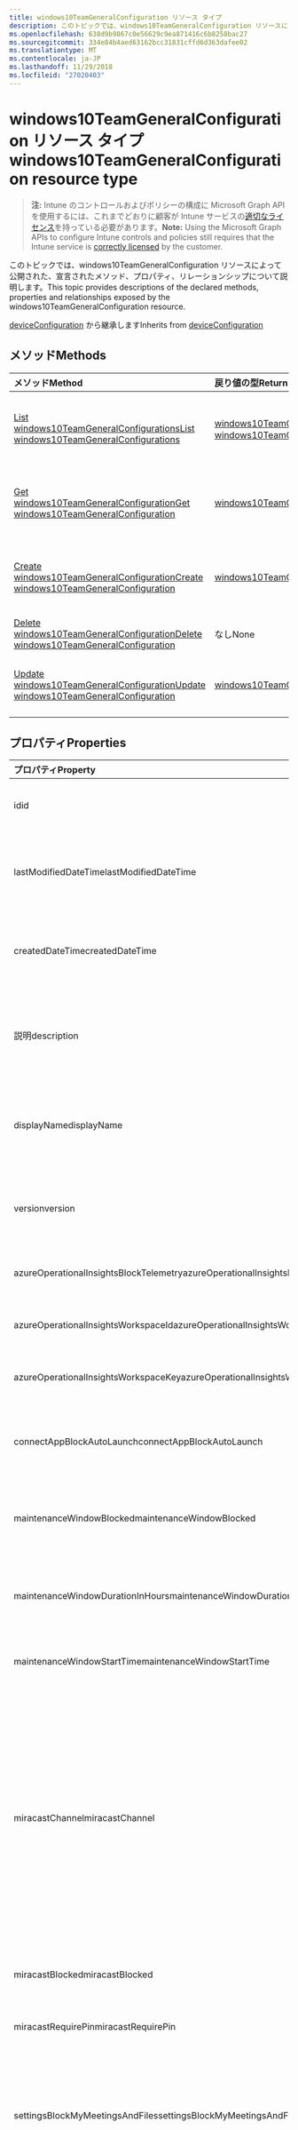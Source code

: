 ```yaml
---
title: windows10TeamGeneralConfiguration リソース タイプ
description: このトピックでは、windows10TeamGeneralConfiguration リソースによって公開された、宣言されたメソッド、プロパティ、リレーションシップについて説明します。
ms.openlocfilehash: 638d9b9867c0e56629c9ea871416c6b8258bac27
ms.sourcegitcommit: 334e84b4aed63162bcc31831cffd6d363dafee02
ms.translationtype: MT
ms.contentlocale: ja-JP
ms.lasthandoff: 11/29/2018
ms.locfileid: "27020403"
---
```

# <a name="windows10teamgeneralconfiguration-resource-type"></a><span data-ttu-id="1ec54-103">windows10TeamGeneralConfiguration リソース タイプ</span><span class="sxs-lookup"><span data-stu-id="1ec54-103">windows10TeamGeneralConfiguration resource type</span></span>

> <span data-ttu-id="1ec54-104">**注:** Intune のコントロールおよびポリシーの構成に Microsoft Graph API を使用するには、これまでどおりに顧客が Intune サービスの[適切なライセンス](https://go.microsoft.com/fwlink/?linkid=839381)を持っている必要があります。</span><span class="sxs-lookup"><span data-stu-id="1ec54-104">**Note:** Using the Microsoft Graph APIs to configure Intune controls and policies still requires that the Intune service is [correctly licensed](https://go.microsoft.com/fwlink/?linkid=839381) by the customer.</span></span>

<span data-ttu-id="1ec54-105">このトピックでは、windows10TeamGeneralConfiguration リソースによって公開された、宣言されたメソッド、プロパティ、リレーションシップについて説明します。</span><span class="sxs-lookup"><span data-stu-id="1ec54-105">This topic provides descriptions of the declared methods, properties and relationships exposed by the windows10TeamGeneralConfiguration resource.</span></span>

<span data-ttu-id="1ec54-106">[deviceConfiguration](../resources/intune-deviceconfig-deviceconfiguration.md) から継承します</span><span class="sxs-lookup"><span data-stu-id="1ec54-106">Inherits from [deviceConfiguration](../resources/intune-deviceconfig-deviceconfiguration.md)</span></span>

## <a name="methods"></a><span data-ttu-id="1ec54-107">メソッド</span><span class="sxs-lookup"><span data-stu-id="1ec54-107">Methods</span></span>
|<span data-ttu-id="1ec54-108">メソッド</span><span class="sxs-lookup"><span data-stu-id="1ec54-108">Method</span></span>|<span data-ttu-id="1ec54-109">戻り値の型</span><span class="sxs-lookup"><span data-stu-id="1ec54-109">Return Type</span></span>|<span data-ttu-id="1ec54-110">説明</span><span class="sxs-lookup"><span data-stu-id="1ec54-110">Description</span></span>|
|:---|:---|:---|
|[<span data-ttu-id="1ec54-111">List windows10TeamGeneralConfigurations</span><span class="sxs-lookup"><span data-stu-id="1ec54-111">List windows10TeamGeneralConfigurations</span></span>](../api/intune-deviceconfig-windows10teamgeneralconfiguration-list.md)|<span data-ttu-id="1ec54-112">[windows10TeamGeneralConfiguration](../resources/intune-deviceconfig-windows10teamgeneralconfiguration.md) コレクション</span><span class="sxs-lookup"><span data-stu-id="1ec54-112">[windows10TeamGeneralConfiguration](../resources/intune-deviceconfig-windows10teamgeneralconfiguration.md) collection</span></span>|<span data-ttu-id="1ec54-113">[windows10TeamGeneralConfiguration](../resources/intune-deviceconfig-windows10teamgeneralconfiguration.md) オブジェクトのプロパティとリレーションシップをリストします。</span><span class="sxs-lookup"><span data-stu-id="1ec54-113">List properties and relationships of the [windows10TeamGeneralConfiguration](../resources/intune-deviceconfig-windows10teamgeneralconfiguration.md) objects.</span></span>|
|[<span data-ttu-id="1ec54-114">Get windows10TeamGeneralConfiguration</span><span class="sxs-lookup"><span data-stu-id="1ec54-114">Get windows10TeamGeneralConfiguration</span></span>](../api/intune-deviceconfig-windows10teamgeneralconfiguration-get.md)|[<span data-ttu-id="1ec54-115">windows10TeamGeneralConfiguration</span><span class="sxs-lookup"><span data-stu-id="1ec54-115">windows10TeamGeneralConfiguration</span></span>](../resources/intune-deviceconfig-windows10teamgeneralconfiguration.md)|<span data-ttu-id="1ec54-116">[windows10TeamGeneralConfiguration](../resources/intune-deviceconfig-windows10teamgeneralconfiguration.md) オブジェクトのプロパティとリレーションシップを読み取ります。</span><span class="sxs-lookup"><span data-stu-id="1ec54-116">Read properties and relationships of the [windows10TeamGeneralConfiguration](../resources/intune-deviceconfig-windows10teamgeneralconfiguration.md) object.</span></span>|
|[<span data-ttu-id="1ec54-117">Create windows10TeamGeneralConfiguration</span><span class="sxs-lookup"><span data-stu-id="1ec54-117">Create windows10TeamGeneralConfiguration</span></span>](../api/intune-deviceconfig-windows10teamgeneralconfiguration-create.md)|[<span data-ttu-id="1ec54-118">windows10TeamGeneralConfiguration</span><span class="sxs-lookup"><span data-stu-id="1ec54-118">windows10TeamGeneralConfiguration</span></span>](../resources/intune-deviceconfig-windows10teamgeneralconfiguration.md)|<span data-ttu-id="1ec54-119">新しい [windows10TeamGeneralConfiguration](../resources/intune-deviceconfig-windows10teamgeneralconfiguration.md) オブジェクトを作成します。</span><span class="sxs-lookup"><span data-stu-id="1ec54-119">Create a new [windows10TeamGeneralConfiguration](../resources/intune-deviceconfig-windows10teamgeneralconfiguration.md) object.</span></span>|
|[<span data-ttu-id="1ec54-120">Delete windows10TeamGeneralConfiguration</span><span class="sxs-lookup"><span data-stu-id="1ec54-120">Delete windows10TeamGeneralConfiguration</span></span>](../api/intune-deviceconfig-windows10teamgeneralconfiguration-delete.md)|<span data-ttu-id="1ec54-121">なし</span><span class="sxs-lookup"><span data-stu-id="1ec54-121">None</span></span>|<span data-ttu-id="1ec54-122">[windows10TeamGeneralConfiguration](../resources/intune-deviceconfig-windows10teamgeneralconfiguration.md) を削除します。</span><span class="sxs-lookup"><span data-stu-id="1ec54-122">Deletes a [windows10TeamGeneralConfiguration](../resources/intune-deviceconfig-windows10teamgeneralconfiguration.md).</span></span>|
|[<span data-ttu-id="1ec54-123">Update windows10TeamGeneralConfiguration</span><span class="sxs-lookup"><span data-stu-id="1ec54-123">Update windows10TeamGeneralConfiguration</span></span>](../api/intune-deviceconfig-windows10teamgeneralconfiguration-update.md)|[<span data-ttu-id="1ec54-124">windows10TeamGeneralConfiguration</span><span class="sxs-lookup"><span data-stu-id="1ec54-124">windows10TeamGeneralConfiguration</span></span>](../resources/intune-deviceconfig-windows10teamgeneralconfiguration.md)|<span data-ttu-id="1ec54-125">[windows10TeamGeneralConfiguration](../resources/intune-deviceconfig-windows10teamgeneralconfiguration.md) オブジェクトのプロパティを更新します。</span><span class="sxs-lookup"><span data-stu-id="1ec54-125">Update the properties of a [windows10TeamGeneralConfiguration](../resources/intune-deviceconfig-windows10teamgeneralconfiguration.md) object.</span></span>|

## <a name="properties"></a><span data-ttu-id="1ec54-126">プロパティ</span><span class="sxs-lookup"><span data-stu-id="1ec54-126">Properties</span></span>
|<span data-ttu-id="1ec54-127">プロパティ</span><span class="sxs-lookup"><span data-stu-id="1ec54-127">Property</span></span>|<span data-ttu-id="1ec54-128">型</span><span class="sxs-lookup"><span data-stu-id="1ec54-128">Type</span></span>|<span data-ttu-id="1ec54-129">説明</span><span class="sxs-lookup"><span data-stu-id="1ec54-129">Description</span></span>|
|:---|:---|:---|
|<span data-ttu-id="1ec54-130">id</span><span class="sxs-lookup"><span data-stu-id="1ec54-130">id</span></span>|<span data-ttu-id="1ec54-131">String</span><span class="sxs-lookup"><span data-stu-id="1ec54-131">String</span></span>|<span data-ttu-id="1ec54-132">エンティティのキー。</span><span class="sxs-lookup"><span data-stu-id="1ec54-132">Key of the entity.</span></span> <span data-ttu-id="1ec54-133">[deviceConfiguration](../resources/intune-deviceconfig-deviceconfiguration.md) から継承します</span><span class="sxs-lookup"><span data-stu-id="1ec54-133">Inherited from [deviceConfiguration](../resources/intune-deviceconfig-deviceconfiguration.md)</span></span>|
|<span data-ttu-id="1ec54-134">lastModifiedDateTime</span><span class="sxs-lookup"><span data-stu-id="1ec54-134">lastModifiedDateTime</span></span>|<span data-ttu-id="1ec54-135">DateTimeOffset</span><span class="sxs-lookup"><span data-stu-id="1ec54-135">DateTimeOffset</span></span>|<span data-ttu-id="1ec54-136">オブジェクトが最後に変更された DateTime。</span><span class="sxs-lookup"><span data-stu-id="1ec54-136">DateTime the object was last modified.</span></span> <span data-ttu-id="1ec54-137">[deviceConfiguration](../resources/intune-deviceconfig-deviceconfiguration.md) から継承します</span><span class="sxs-lookup"><span data-stu-id="1ec54-137">Inherited from [deviceConfiguration](../resources/intune-deviceconfig-deviceconfiguration.md)</span></span>|
|<span data-ttu-id="1ec54-138">createdDateTime</span><span class="sxs-lookup"><span data-stu-id="1ec54-138">createdDateTime</span></span>|<span data-ttu-id="1ec54-139">DateTimeOffset</span><span class="sxs-lookup"><span data-stu-id="1ec54-139">DateTimeOffset</span></span>|<span data-ttu-id="1ec54-140">オブジェクトが作成された DateTime。</span><span class="sxs-lookup"><span data-stu-id="1ec54-140">DateTime the object was created.</span></span> <span data-ttu-id="1ec54-141">[deviceConfiguration](../resources/intune-deviceconfig-deviceconfiguration.md) から継承します</span><span class="sxs-lookup"><span data-stu-id="1ec54-141">Inherited from [deviceConfiguration](../resources/intune-deviceconfig-deviceconfiguration.md)</span></span>|
|<span data-ttu-id="1ec54-142">説明</span><span class="sxs-lookup"><span data-stu-id="1ec54-142">description</span></span>|<span data-ttu-id="1ec54-143">String</span><span class="sxs-lookup"><span data-stu-id="1ec54-143">String</span></span>|<span data-ttu-id="1ec54-144">デバイス構成について管理者が提供した説明。</span><span class="sxs-lookup"><span data-stu-id="1ec54-144">Admin provided description of the Device Configuration.</span></span> <span data-ttu-id="1ec54-145">[deviceConfiguration](../resources/intune-deviceconfig-deviceconfiguration.md) から継承します</span><span class="sxs-lookup"><span data-stu-id="1ec54-145">Inherited from [deviceConfiguration](../resources/intune-deviceconfig-deviceconfiguration.md)</span></span>|
|<span data-ttu-id="1ec54-146">displayName</span><span class="sxs-lookup"><span data-stu-id="1ec54-146">displayName</span></span>|<span data-ttu-id="1ec54-147">String</span><span class="sxs-lookup"><span data-stu-id="1ec54-147">String</span></span>|<span data-ttu-id="1ec54-148">デバイス構成について管理者が指定した名前。</span><span class="sxs-lookup"><span data-stu-id="1ec54-148">Admin provided name of the device configuration.</span></span> <span data-ttu-id="1ec54-149">[deviceConfiguration](../resources/intune-deviceconfig-deviceconfiguration.md) から継承します</span><span class="sxs-lookup"><span data-stu-id="1ec54-149">Inherited from [deviceConfiguration](../resources/intune-deviceconfig-deviceconfiguration.md)</span></span>|
|<span data-ttu-id="1ec54-150">version</span><span class="sxs-lookup"><span data-stu-id="1ec54-150">version</span></span>|<span data-ttu-id="1ec54-151">Int32</span><span class="sxs-lookup"><span data-stu-id="1ec54-151">Int32</span></span>|<span data-ttu-id="1ec54-152">デバイス構成のバージョン。</span><span class="sxs-lookup"><span data-stu-id="1ec54-152">Version of the device configuration.</span></span> <span data-ttu-id="1ec54-153">[deviceConfiguration](../resources/intune-deviceconfig-deviceconfiguration.md) から継承します</span><span class="sxs-lookup"><span data-stu-id="1ec54-153">Inherited from [deviceConfiguration](../resources/intune-deviceconfig-deviceconfiguration.md)</span></span>|
|<span data-ttu-id="1ec54-154">azureOperationalInsightsBlockTelemetry</span><span class="sxs-lookup"><span data-stu-id="1ec54-154">azureOperationalInsightsBlockTelemetry</span></span>|<span data-ttu-id="1ec54-155">Boolean</span><span class="sxs-lookup"><span data-stu-id="1ec54-155">Boolean</span></span>|<span data-ttu-id="1ec54-156">Azure Operational Insights をブロックするかどうかを示します。</span><span class="sxs-lookup"><span data-stu-id="1ec54-156">Indicates whether or not to Block Azure Operational Insights.</span></span>|
|<span data-ttu-id="1ec54-157">azureOperationalInsightsWorkspaceId</span><span class="sxs-lookup"><span data-stu-id="1ec54-157">azureOperationalInsightsWorkspaceId</span></span>|<span data-ttu-id="1ec54-158">String</span><span class="sxs-lookup"><span data-stu-id="1ec54-158">String</span></span>|<span data-ttu-id="1ec54-159">Azure Operational Insights のワークスペース ID。</span><span class="sxs-lookup"><span data-stu-id="1ec54-159">The Azure Operational Insights workspace id.</span></span>|
|<span data-ttu-id="1ec54-160">azureOperationalInsightsWorkspaceKey</span><span class="sxs-lookup"><span data-stu-id="1ec54-160">azureOperationalInsightsWorkspaceKey</span></span>|<span data-ttu-id="1ec54-161">String</span><span class="sxs-lookup"><span data-stu-id="1ec54-161">String</span></span>|<span data-ttu-id="1ec54-162">Azure Operational Insights のワークスペース キー。</span><span class="sxs-lookup"><span data-stu-id="1ec54-162">The Azure Operational Insights Workspace key.</span></span>|
|<span data-ttu-id="1ec54-163">connectAppBlockAutoLaunch</span><span class="sxs-lookup"><span data-stu-id="1ec54-163">connectAppBlockAutoLaunch</span></span>|<span data-ttu-id="1ec54-164">Boolean</span><span class="sxs-lookup"><span data-stu-id="1ec54-164">Boolean</span></span>|<span data-ttu-id="1ec54-165">投影を開始するたびに、接続アプリを自動的に起動するかどうかを指定します。</span><span class="sxs-lookup"><span data-stu-id="1ec54-165">Specifies whether to automatically launch the Connect app whenever a projection is initiated.</span></span>|
|<span data-ttu-id="1ec54-166">maintenanceWindowBlocked</span><span class="sxs-lookup"><span data-stu-id="1ec54-166">maintenanceWindowBlocked</span></span>|<span data-ttu-id="1ec54-167">Boolean</span><span class="sxs-lookup"><span data-stu-id="1ec54-167">Boolean</span></span>|<span data-ttu-id="1ec54-168">デバイス更新のメンテナンス ウィンドウの設定をブロックするかどうかを示します。</span><span class="sxs-lookup"><span data-stu-id="1ec54-168">Indicates whether or not to Block setting a maintenance window for device updates.</span></span>|
|<span data-ttu-id="1ec54-169">maintenanceWindowDurationInHours</span><span class="sxs-lookup"><span data-stu-id="1ec54-169">maintenanceWindowDurationInHours</span></span>|<span data-ttu-id="1ec54-170">Int32</span><span class="sxs-lookup"><span data-stu-id="1ec54-170">Int32</span></span>|<span data-ttu-id="1ec54-171">デバイス更新のためのメンテナンス ウインドウの期間。</span><span class="sxs-lookup"><span data-stu-id="1ec54-171">Maintenance window duration for device updates.</span></span> <span data-ttu-id="1ec54-172">有効な値は 0 から 5 までです</span><span class="sxs-lookup"><span data-stu-id="1ec54-172">Valid values 0 to 5</span></span>|
|<span data-ttu-id="1ec54-173">maintenanceWindowStartTime</span><span class="sxs-lookup"><span data-stu-id="1ec54-173">maintenanceWindowStartTime</span></span>|<span data-ttu-id="1ec54-174">TimeOfDay</span><span class="sxs-lookup"><span data-stu-id="1ec54-174">TimeOfDay</span></span>|<span data-ttu-id="1ec54-175">デバイス更新のためのメンテナンス ウィンドウの開始時刻。</span><span class="sxs-lookup"><span data-stu-id="1ec54-175">Maintenance window start time for device updates.</span></span>|
|<span data-ttu-id="1ec54-176">miracastChannel</span><span class="sxs-lookup"><span data-stu-id="1ec54-176">miracastChannel</span></span>|[<span data-ttu-id="1ec54-177">miracastChannel</span><span class="sxs-lookup"><span data-stu-id="1ec54-177">miracastChannel</span></span>](../resources/intune-deviceconfig-miracastchannel.md)|<span data-ttu-id="1ec54-178">チャネル。</span><span class="sxs-lookup"><span data-stu-id="1ec54-178">The channel.</span></span> <span data-ttu-id="1ec54-179">可能な値は、`userDefined`、`one`、`two`、`three`、`four`、`five`、`six`、`seven`、`eight`、`nine`、`ten`、`eleven`、`thirtySix`、`forty`、`fortyFour`、`fortyEight`、`oneHundredFortyNine`、`oneHundredFiftyThree`、`oneHundredFiftySeven`、`oneHundredSixtyOne`、`oneHundredSixtyFive` です。</span><span class="sxs-lookup"><span data-stu-id="1ec54-179">Possible values are: `userDefined`, `one`, `two`, `three`, `four`, `five`, `six`, `seven`, `eight`, `nine`, `ten`, `eleven`, `thirtySix`, `forty`, `fortyFour`, `fortyEight`, `oneHundredFortyNine`, `oneHundredFiftyThree`, `oneHundredFiftySeven`, `oneHundredSixtyOne`, `oneHundredSixtyFive`.</span></span>|
|<span data-ttu-id="1ec54-180">miracastBlocked</span><span class="sxs-lookup"><span data-stu-id="1ec54-180">miracastBlocked</span></span>|<span data-ttu-id="1ec54-181">Boolean</span><span class="sxs-lookup"><span data-stu-id="1ec54-181">Boolean</span></span>|<span data-ttu-id="1ec54-182">ワイヤレス投影をブロックするかどうかを示します。</span><span class="sxs-lookup"><span data-stu-id="1ec54-182">Indicates whether or not to Block wireless projection.</span></span>|
|<span data-ttu-id="1ec54-183">miracastRequirePin</span><span class="sxs-lookup"><span data-stu-id="1ec54-183">miracastRequirePin</span></span>|<span data-ttu-id="1ec54-184">Boolean</span><span class="sxs-lookup"><span data-stu-id="1ec54-184">Boolean</span></span>|<span data-ttu-id="1ec54-185">ワイヤレス投影の pin が必要かどうかを示します。</span><span class="sxs-lookup"><span data-stu-id="1ec54-185">Indicates whether or not to require a pin for wireless projection.</span></span>|
|<span data-ttu-id="1ec54-186">settingsBlockMyMeetingsAndFiles</span><span class="sxs-lookup"><span data-stu-id="1ec54-186">settingsBlockMyMeetingsAndFiles</span></span>|<span data-ttu-id="1ec54-187">Boolean</span><span class="sxs-lookup"><span data-stu-id="1ec54-187">Boolean</span></span>|<span data-ttu-id="1ec54-188">スタート メニューで [会議とファイル] 機能を無効にするかどうかを指定します。この機能は、サインイン ユーザーの会議とファイルを Office 365 から表示します。</span><span class="sxs-lookup"><span data-stu-id="1ec54-188">Specifies whether to disable the "My meetings and files" feature in the Start menu, which shows the signed-in user's meetings and files from Office 365.</span></span>|
|<span data-ttu-id="1ec54-189">settingsBlockSessionResume</span><span class="sxs-lookup"><span data-stu-id="1ec54-189">settingsBlockSessionResume</span></span>|<span data-ttu-id="1ec54-190">Boolean</span><span class="sxs-lookup"><span data-stu-id="1ec54-190">Boolean</span></span>|<span data-ttu-id="1ec54-191">セッションがタイムアウトになった際にセッションを再開する機能を許可するかどうかを指定します。</span><span class="sxs-lookup"><span data-stu-id="1ec54-191">Specifies whether to allow the ability to resume a session when the session times out.</span></span>|
|<span data-ttu-id="1ec54-192">settingsBlockSigninSuggestions</span><span class="sxs-lookup"><span data-stu-id="1ec54-192">settingsBlockSigninSuggestions</span></span>|<span data-ttu-id="1ec54-193">Boolean</span><span class="sxs-lookup"><span data-stu-id="1ec54-193">Boolean</span></span>|<span data-ttu-id="1ec54-194">スケジュールされている会議の招待者をサインイン ダイアログに自動入力する機能を無効にするかどうかを指定します。</span><span class="sxs-lookup"><span data-stu-id="1ec54-194">Specifies whether to disable auto-populating of the sign-in dialog with invitees from scheduled meetings.</span></span>|
|<span data-ttu-id="1ec54-195">settingsDefaultVolume</span><span class="sxs-lookup"><span data-stu-id="1ec54-195">settingsDefaultVolume</span></span>|<span data-ttu-id="1ec54-196">Int32</span><span class="sxs-lookup"><span data-stu-id="1ec54-196">Int32</span></span>|<span data-ttu-id="1ec54-197">新しいセッションの既定のボリューム値を指定します。</span><span class="sxs-lookup"><span data-stu-id="1ec54-197">Specifies the default volume value for a new session.</span></span> <span data-ttu-id="1ec54-198">許可される値は、0 から 100 までです。</span><span class="sxs-lookup"><span data-stu-id="1ec54-198">Permitted values are 0-100.</span></span> <span data-ttu-id="1ec54-199">既定値は 45 です。</span><span class="sxs-lookup"><span data-stu-id="1ec54-199">The default is 45.</span></span> <span data-ttu-id="1ec54-200">有効な値は 0 から 100 までです</span><span class="sxs-lookup"><span data-stu-id="1ec54-200">Valid values 0 to 100</span></span>|
|<span data-ttu-id="1ec54-201">settingsScreenTimeoutInMinutes</span><span class="sxs-lookup"><span data-stu-id="1ec54-201">settingsScreenTimeoutInMinutes</span></span>|<span data-ttu-id="1ec54-202">Int32</span><span class="sxs-lookup"><span data-stu-id="1ec54-202">Int32</span></span>|<span data-ttu-id="1ec54-203">ハブ スクリーンがオフになるまでの分数を指定します。</span><span class="sxs-lookup"><span data-stu-id="1ec54-203">Specifies the number of minutes until the Hub screen turns off.</span></span>|
|<span data-ttu-id="1ec54-204">settingsSessionTimeoutInMinutes</span><span class="sxs-lookup"><span data-stu-id="1ec54-204">settingsSessionTimeoutInMinutes</span></span>|<span data-ttu-id="1ec54-205">Int32</span><span class="sxs-lookup"><span data-stu-id="1ec54-205">Int32</span></span>|<span data-ttu-id="1ec54-206">セッションがタイムアウトになるまでの分数を指定します。</span><span class="sxs-lookup"><span data-stu-id="1ec54-206">Specifies the number of minutes until the session times out.</span></span>|
|<span data-ttu-id="1ec54-207">settingsSleepTimeoutInMinutes</span><span class="sxs-lookup"><span data-stu-id="1ec54-207">settingsSleepTimeoutInMinutes</span></span>|<span data-ttu-id="1ec54-208">Int32</span><span class="sxs-lookup"><span data-stu-id="1ec54-208">Int32</span></span>|<span data-ttu-id="1ec54-209">ハブがスリープ モードになるまでの分数を指定します。</span><span class="sxs-lookup"><span data-stu-id="1ec54-209">Specifies the number of minutes until the Hub enters sleep mode.</span></span>|
|<span data-ttu-id="1ec54-210">welcomeScreenBlockAutomaticWakeUp</span><span class="sxs-lookup"><span data-stu-id="1ec54-210">welcomeScreenBlockAutomaticWakeUp</span></span>|<span data-ttu-id="1ec54-211">Boolean</span><span class="sxs-lookup"><span data-stu-id="1ec54-211">Boolean</span></span>|<span data-ttu-id="1ec54-212">ユーザーが入室した際に、ようこそ画面が自動的に起動するのをブロックするかどうかを指定します。</span><span class="sxs-lookup"><span data-stu-id="1ec54-212">Indicates whether or not to Block the welcome screen from waking up automatically when someone enters the room.</span></span>|
|<span data-ttu-id="1ec54-213">welcomeScreenBackgroundImageUrl</span><span class="sxs-lookup"><span data-stu-id="1ec54-213">welcomeScreenBackgroundImageUrl</span></span>|<span data-ttu-id="1ec54-214">String</span><span class="sxs-lookup"><span data-stu-id="1ec54-214">String</span></span>|<span data-ttu-id="1ec54-215">ようこそ画面の背景画像の URL。</span><span class="sxs-lookup"><span data-stu-id="1ec54-215">The welcome screen background image URL.</span></span> <span data-ttu-id="1ec54-216">URL は HTTPS プロトコルを使用し、PNG 画像を返す必要があります。</span><span class="sxs-lookup"><span data-stu-id="1ec54-216">The URL must use the HTTPS protocol and return a PNG image.</span></span>|
|<span data-ttu-id="1ec54-217">welcomeScreenMeetingInformation</span><span class="sxs-lookup"><span data-stu-id="1ec54-217">welcomeScreenMeetingInformation</span></span>|[<span data-ttu-id="1ec54-218">welcomeScreenMeetingInformation</span><span class="sxs-lookup"><span data-stu-id="1ec54-218">welcomeScreenMeetingInformation</span></span>](../resources/intune-deviceconfig-welcomescreenmeetinginformation.md)|<span data-ttu-id="1ec54-219">表示される、ようこそ画面の会議情報。</span><span class="sxs-lookup"><span data-stu-id="1ec54-219">The welcome screen meeting information shown.</span></span> <span data-ttu-id="1ec54-220">可能な値は、`userDefined`、`showOrganizerAndTimeOnly`、`showOrganizerAndTimeAndSubject` です。</span><span class="sxs-lookup"><span data-stu-id="1ec54-220">Possible values are: `userDefined`, `showOrganizerAndTimeOnly`, `showOrganizerAndTimeAndSubject`.</span></span>|

## <a name="relationships"></a><span data-ttu-id="1ec54-221">関係</span><span class="sxs-lookup"><span data-stu-id="1ec54-221">Relationships</span></span>
|<span data-ttu-id="1ec54-222">リレーションシップ</span><span class="sxs-lookup"><span data-stu-id="1ec54-222">Relationship</span></span>|<span data-ttu-id="1ec54-223">型</span><span class="sxs-lookup"><span data-stu-id="1ec54-223">Type</span></span>|<span data-ttu-id="1ec54-224">説明</span><span class="sxs-lookup"><span data-stu-id="1ec54-224">Description</span></span>|
|:---|:---|:---|
|<span data-ttu-id="1ec54-225">assignments</span><span class="sxs-lookup"><span data-stu-id="1ec54-225">assignments</span></span>|<span data-ttu-id="1ec54-226">[deviceConfigurationAssignment](../resources/intune-deviceconfig-deviceconfigurationassignment.md) コレクション</span><span class="sxs-lookup"><span data-stu-id="1ec54-226">[deviceConfigurationAssignment](../resources/intune-deviceconfig-deviceconfigurationassignment.md) collection</span></span>|<span data-ttu-id="1ec54-227">デバイスの構成プロファイルの割り当てのリスト。</span><span class="sxs-lookup"><span data-stu-id="1ec54-227">The list of assignments for the device configuration profile.</span></span> <span data-ttu-id="1ec54-228">[deviceConfiguration](../resources/intune-deviceconfig-deviceconfiguration.md) から継承します</span><span class="sxs-lookup"><span data-stu-id="1ec54-228">Inherited from [deviceConfiguration](../resources/intune-deviceconfig-deviceconfiguration.md)</span></span>|
|<span data-ttu-id="1ec54-229">deviceStatuses</span><span class="sxs-lookup"><span data-stu-id="1ec54-229">deviceStatuses</span></span>|<span data-ttu-id="1ec54-230">[deviceConfigurationDeviceStatus](../resources/intune-deviceconfig-deviceconfigurationdevicestatus.md) コレクション</span><span class="sxs-lookup"><span data-stu-id="1ec54-230">[deviceConfigurationDeviceStatus](../resources/intune-deviceconfig-deviceconfigurationdevicestatus.md) collection</span></span>|<span data-ttu-id="1ec54-231">デバイスごとのデバイス構成のインストール状況。</span><span class="sxs-lookup"><span data-stu-id="1ec54-231">Device configuration installation status by device.</span></span> <span data-ttu-id="1ec54-232">[deviceConfiguration](../resources/intune-deviceconfig-deviceconfiguration.md) から継承します</span><span class="sxs-lookup"><span data-stu-id="1ec54-232">Inherited from [deviceConfiguration](../resources/intune-deviceconfig-deviceconfiguration.md)</span></span>|
|<span data-ttu-id="1ec54-233">userStatuses</span><span class="sxs-lookup"><span data-stu-id="1ec54-233">userStatuses</span></span>|<span data-ttu-id="1ec54-234">[deviceConfigurationUserStatus](../resources/intune-deviceconfig-deviceconfigurationuserstatus.md) コレクション</span><span class="sxs-lookup"><span data-stu-id="1ec54-234">[deviceConfigurationUserStatus](../resources/intune-deviceconfig-deviceconfigurationuserstatus.md) collection</span></span>|<span data-ttu-id="1ec54-235">ユーザーごとのデバイス構成のインストール状態です。</span><span class="sxs-lookup"><span data-stu-id="1ec54-235">Device configuration installation status by user.</span></span> <span data-ttu-id="1ec54-236">[deviceConfiguration](../resources/intune-deviceconfig-deviceconfiguration.md) から継承します</span><span class="sxs-lookup"><span data-stu-id="1ec54-236">Inherited from [deviceConfiguration](../resources/intune-deviceconfig-deviceconfiguration.md)</span></span>|
|<span data-ttu-id="1ec54-237">deviceStatusOverview</span><span class="sxs-lookup"><span data-stu-id="1ec54-237">deviceStatusOverview</span></span>|[<span data-ttu-id="1ec54-238">deviceConfigurationDeviceOverview</span><span class="sxs-lookup"><span data-stu-id="1ec54-238">deviceConfigurationDeviceOverview</span></span>](../resources/intune-deviceconfig-deviceconfigurationdeviceoverview.md)|<span data-ttu-id="1ec54-239">デバイス構成のデバイス状態の概要 ([deviceConfiguration](../resources/intune-deviceconfig-deviceconfiguration.md) から継承)</span><span class="sxs-lookup"><span data-stu-id="1ec54-239">Device Configuration devices status overview Inherited from [deviceConfiguration](../resources/intune-deviceconfig-deviceconfiguration.md)</span></span>|
|<span data-ttu-id="1ec54-240">userStatusOverview</span><span class="sxs-lookup"><span data-stu-id="1ec54-240">userStatusOverview</span></span>|[<span data-ttu-id="1ec54-241">deviceConfigurationUserOverview</span><span class="sxs-lookup"><span data-stu-id="1ec54-241">deviceConfigurationUserOverview</span></span>](../resources/intune-deviceconfig-deviceconfigurationuseroverview.md)|<span data-ttu-id="1ec54-242">デバイス構成のユーザー状態の概要 ([deviceConfiguration](../resources/intune-deviceconfig-deviceconfiguration.md) から継承)</span><span class="sxs-lookup"><span data-stu-id="1ec54-242">Device Configuration users status overview Inherited from [deviceConfiguration](../resources/intune-deviceconfig-deviceconfiguration.md)</span></span>|
|<span data-ttu-id="1ec54-243">deviceSettingStateSummaries</span><span class="sxs-lookup"><span data-stu-id="1ec54-243">deviceSettingStateSummaries</span></span>|<span data-ttu-id="1ec54-244">[settingStateDeviceSummary](../resources/intune-deviceconfig-settingstatedevicesummary.md) コレクション</span><span class="sxs-lookup"><span data-stu-id="1ec54-244">[settingStateDeviceSummary](../resources/intune-deviceconfig-settingstatedevicesummary.md) collection</span></span>|<span data-ttu-id="1ec54-245">デバイス構成設定状態のデバイスの要約 ([deviceConfiguration](../resources/intune-deviceconfig-deviceconfiguration.md) から継承)</span><span class="sxs-lookup"><span data-stu-id="1ec54-245">Device Configuration Setting State Device Summary Inherited from [deviceConfiguration](../resources/intune-deviceconfig-deviceconfiguration.md)</span></span>|

## <a name="json-representation"></a><span data-ttu-id="1ec54-246">JSON 表記</span><span class="sxs-lookup"><span data-stu-id="1ec54-246">JSON Representation</span></span>
<span data-ttu-id="1ec54-247">以下は、リソースの JSON 表記です。</span><span class="sxs-lookup"><span data-stu-id="1ec54-247">Here is a JSON representation of the resource.</span></span>
<!-- {
  "blockType": "resource",
  "keyProperty": "id",
  "@odata.type": "microsoft.graph.windows10TeamGeneralConfiguration"
}
-->
``` json
{
  "@odata.type": "#microsoft.graph.windows10TeamGeneralConfiguration",
  "id": "String (identifier)",
  "lastModifiedDateTime": "String (timestamp)",
  "createdDateTime": "String (timestamp)",
  "description": "String",
  "displayName": "String",
  "version": 1024,
  "azureOperationalInsightsBlockTelemetry": true,
  "azureOperationalInsightsWorkspaceId": "String",
  "azureOperationalInsightsWorkspaceKey": "String",
  "connectAppBlockAutoLaunch": true,
  "maintenanceWindowBlocked": true,
  "maintenanceWindowDurationInHours": 1024,
  "maintenanceWindowStartTime": "String (time of day)",
  "miracastChannel": "String",
  "miracastBlocked": true,
  "miracastRequirePin": true,
  "settingsBlockMyMeetingsAndFiles": true,
  "settingsBlockSessionResume": true,
  "settingsBlockSigninSuggestions": true,
  "settingsDefaultVolume": 1024,
  "settingsScreenTimeoutInMinutes": 1024,
  "settingsSessionTimeoutInMinutes": 1024,
  "settingsSleepTimeoutInMinutes": 1024,
  "welcomeScreenBlockAutomaticWakeUp": true,
  "welcomeScreenBackgroundImageUrl": "String",
  "welcomeScreenMeetingInformation": "String"
}
```



